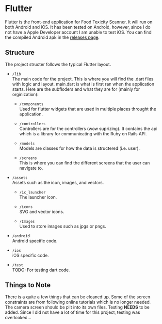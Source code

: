 # Flutter
Flutter is the front-end application for Food Toxicity Scanner. It will run on both Android and iOS. It has been tested on Android, however, since I do not have a Apple Developer account I am unable to test iOS. You can find the compiled Android apk in the [releases page](https://github.com/NathanKolbas/FoodToxicityScanner/releases).

## Structure
The project structer follows the typical Flutter layout.
* `/lib`  
The main code for the project. This is where you will find the .dart files with logic and layout. main.dart is what is first ran when the application starts. Here are the subfloders and what they are for (mainly for orginization):  

  * `/components`  
  Used for flutter widgets that are used in multiple places throught the application.

  * `/controllers`  
  Controllers are for the controllers (wow suprizing). It contains the api which is a library for communicating with the Ruby on Rails API.

  * `/models`  
  Models are classes for how the data is structered (i.e. user).

  * `/screens`  
  This is where you can find the different screens that the user can navigate to.

* `/assets`  
Assets such as the icon, images, and vectors.

  * `/ic_launcher`  
  The launcher icon.

  * `/icons`  
  SVG and vector icons.

  * `/Images `  
  Used to store images such as jpgs or pngs.

* `/android`  
Android specific code.

* `/ios`  
iOS specific code.

* `/test`  
TODO: For testing dart code.



## Things to Note
There is a quite a few things that can be cleaned up. Some of the screen constraints are from following online tutorials which is no longer needed. The camera screen should be plit into its own files. Testing **NEEDS** to be added. Since I did not have a lot of time for this project, testing was overlooked...

